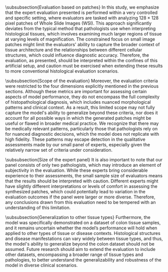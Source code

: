 \subsubsection{Evaluation based on patches}
In this study, we emphasize that the expert evaluation presented is performed within a very controlled and specific setting, where evaluators are tasked with analyzing $128 \times 128$ pixel patches of Whole Slide Images (WSI). This approach significantly deviates from the typical method that pathologists use when interpreting histological tissues, which involves examining much larger regions of tissue at varying levels of magnification. The constrained focus on small image patches might limit the evaluators' ability to capture the broader context of tissue architecture and the relationships between different cellular structures, which could influence diagnostic accuracy. Therefore, the evaluation, as presented, should be interpreted within the confines of this artificial setup, and caution must be exercised when extending these results to more conventional histological evaluation scenarios.

\subsubsection{Scope of the evaluation}
Moreover, the evaluation criteria were restricted to the four dimensions explicitly mentioned in the previous sections. Although these metrics are important for assessing certain aspects of model performance, they do not encompass the full complexity of histopathological diagnosis, which includes nuanced morphological patterns and clinical context. As a result, this limited scope may not fully capture the model's ability to generalize beyond these criteria, nor does it account for all possible ways in which the generated patches might be useful or flawed in broader medical practice. We recognize that there may be medically relevant patterns, particularly those that pathologists rely on for nuanced diagnostic decisions, which the model does not replicate with high fidelity. These patterns may escape detection in the qualitative assessments made by our small panel of experts, especially given the relatively narrow set of criteria under consideration.

\subsubsection{Size of the expert panel}
It is also important to note that our panel consists of only two pathologists, which may introduce an element of subjectivity in the evaluation. While these experts bring considerable experience to their assessments, the small sample size of evaluators means that the results should be interpreted with caution. Different experts might have slightly different interpretations or levels of comfort in assessing the synthesized patches, which could potentially lead to variation in the evaluation outcomes if the panel were larger or more diverse. Therefore, any conclusions drawn from this evaluation need to be tempered with an understanding of this limitation.

\subsubsection{Generalization to other tissue types}
Furthermore, the model was specifically demonstrated on a dataset of colon tissue samples, and it remains uncertain whether the model’s performance will hold when applied to other types of tissue or disease contexts. Histological structures and disease manifestations can vary widely between tissue types, and thus, the model's ability to generalize beyond the colon dataset should not be assumed. Future research should aim to extend the evaluation to include other datasets, encompassing a broader range of tissue types and pathologies, to better understand the generalizability and robustness of the model in diverse clinical scenarios.
